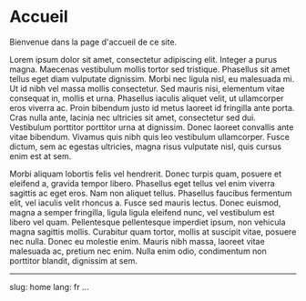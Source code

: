 Accueil
=======

Bienvenue dans la page d'accueil de ce site.

Lorem ipsum dolor sit amet, consectetur adipiscing elit. Integer a purus
magna. Maecenas vestibulum mollis tortor sed tristique. Phasellus sit amet
tellus eget diam vulputate dignissim. Morbi nec ligula nisl, eu malesuada
mi. Ut id nibh vel massa mollis consectetur. Sed mauris nisi, elementum
vitae consequat in, mollis et urna. Phasellus iaculis aliquet velit, ut
ullamcorper eros viverra ac. Proin bibendum justo id metus laoreet id
fringilla ante porta. Cras nulla ante, lacinia nec ultricies sit amet,
consectetur sed dui. Vestibulum porttitor porttitor urna at dignissim. Donec
laoreet convallis ante vitae bibendum. Vivamus quis nibh quis leo vestibulum
ullamcorper. Fusce dictum, sem ac egestas ultricies, magna risus vulputate
nisl, quis cursus enim est at sem.

Morbi aliquam lobortis felis vel hendrerit. Donec turpis quam, posuere et
eleifend a, gravida tempor libero. Phasellus eget tellus vel enim viverra
sagittis ac eget eros. Nam non aliquet tellus. Phasellus faucibus fermentum
elit, vel iaculis velit rhoncus a. Fusce sed mauris lectus. Donec euismod,
magna a semper fringilla, ligula ligula eleifend nunc, vel vestibulum est
libero vel quam. Pellentesque pellentesque imperdiet ipsum, non vehicula
magna sagittis mollis. Curabitur quam tortor, mollis at suscipit vitae,
posuere nec nulla. Donec eu molestie enim. Mauris nibh massa, laoreet vitae
malesuada ac, pretium nec enim. Nulla enim odio, condimentum non porttitor
blandit, dignissim at sem.

---
slug: home
lang: fr
...
